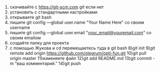 1) скачивайте с https://git-scm.com git если нет
2) установить с стандартными настройками
3) открываете git bash
4) пишите git config —global user.name "Your Name Here" со своим username
5) пишите git config —global user.email "your_email@youremail.com" со своим emailом
6) создаёте папку для проекта
7) с помощью Жукова и cd перемещаетесь туда в git bash
8)git init
9)git remote add origin https://github.com/olegrum/opti-fun.git
10)git pull origin master
11)изменяете файл
12)git add README.md
13)git commit -m “ваш комментарий.”
14)git push
